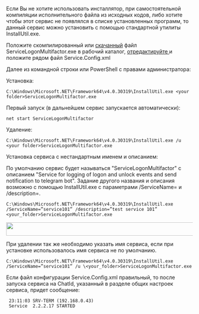 Если Вы не хотите использовать инсталлятор, при самостоятельной компиляции исполнительного файла из исходных кодов, либо хотите чтобы этот сервис не появлялся в списке установленных программ, то данный сервис можно установить с помощью стандартной утилиты InstallUtil.exe.

Положите скомпилированный или [скачанный](https://github.com/Constantine-SRV/ServiceLogonMultifactor/blob/master/downloadAll/ServiceLogonMultifactor.exe) файл ServiceLogonMultifactor.exe в рабочий каталог, [отредактируйте ](https://github.com/Constantine-SRV/ServiceLogonMultifactor/wiki/RU-3.-Начальные-настройки.) и положите рядом файл Service.Config.xml 

Далее из командной строки или PowerShell с правами администратора:
 
Установка:

    C:\Windows\Microsoft.NET\Framework64\v4.0.30319\InstallUtil.exe <your folder>ServiceLogonMultifactor.exe

Первый запуск (в дальнейшем сервис запускается автоматически):
 
    net start ServiceLogonMultifactor

Удаление:
 
    C:\Windows\Microsoft.NET\Framework64\v4.0.30319\InstallUtil.exe /u <your folder>ServiceLogonMultifactor.exe

Установка сервиса с нестандартным именем и описанием:

По умолчанию сервис будет называться "ServiceLogonMultifactor" с описанием "Service for logging of logon and unlock events and send notification to telegram bot".
Задание другого названия и описания возможно с помощью InstallUtil.exe с параметрами /ServiceName=  и /description=.

    C:\Windows\Microsoft.NET\Framework64\v4.0.30319\InstallUtil.exe /ServiceName=”service101” /description=”test service 101”    <your_folder>ServiceLogonMultifactor.exe

<img src="https://github.com/Constantine-SRV/ServiceLogonMultifactor/blob/master/documentation/ServiceCustomName.jpg" style="width:7.75in;height:0.37778in" />

При удалении так же необходимо указать имя сервиса, если при установке использовалось имя сервиса не по умолчанию.

    C:\Windows\Microsoft.NET\Framework64\v4.0.30319\InstallUtil.exe /ServiceName=”service101” /u \<your_folder>ServiceLogonMultifactor.exe

Если файл конфигурации Service.Config.xml правильный, то после запуска сервиса на ChatId, указанный в разделе общих настроек сервиса, придет сообщение:

     23:11:03 SRV-TERM (192.168.0.43)
     Service  2.2.2.17 STARTED
